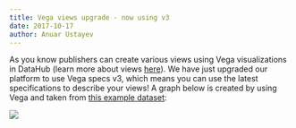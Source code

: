 ```yaml
---
title: Vega views upgrade - now using v3
date: 2017-10-17
author: Anuar Ustayev
---
```


As you know publishers can create various views using Vega visualizations in DataHub (learn more about views [here][views]). We have just upgraded our platform to use Vega specs v3, which means you can use the latest specifications to describe your views! A graph below is created by using Vega and taken from [this example dataset][example]:

![](/static/img/vega-graph-example.png)

[views]: /docs/features/views
[example]: /examples/vega-views-tutorial-lines
